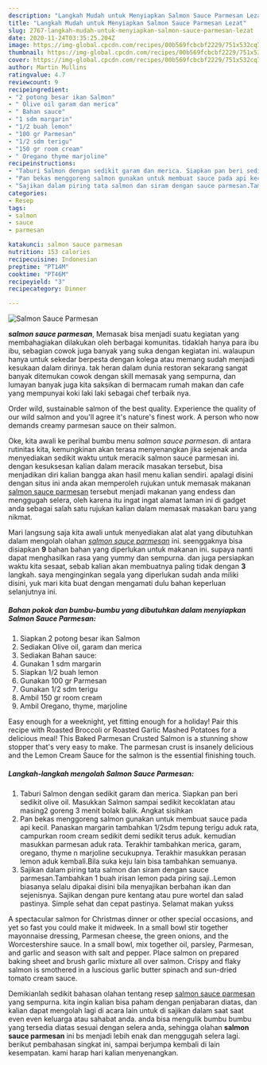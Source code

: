 ```yaml
---
description: "Langkah Mudah untuk Menyiapkan Salmon Sauce Parmesan Lezat"
title: "Langkah Mudah untuk Menyiapkan Salmon Sauce Parmesan Lezat"
slug: 2767-langkah-mudah-untuk-menyiapkan-salmon-sauce-parmesan-lezat
date: 2020-11-24T03:35:25.204Z
image: https://img-global.cpcdn.com/recipes/00b569fcbcbf2229/751x532cq70/salmon-sauce-parmesan-foto-resep-utama.jpg
thumbnail: https://img-global.cpcdn.com/recipes/00b569fcbcbf2229/751x532cq70/salmon-sauce-parmesan-foto-resep-utama.jpg
cover: https://img-global.cpcdn.com/recipes/00b569fcbcbf2229/751x532cq70/salmon-sauce-parmesan-foto-resep-utama.jpg
author: Martin Mullins
ratingvalue: 4.7
reviewcount: 9
recipeingredient:
- "2 potong besar ikan Salmon"
- " Olive oil garam dan merica"
- " Bahan sauce"
- "1 sdm margarin"
- "1/2 buah lemon"
- "100 gr Parmesan"
- "1/2 sdm terigu"
- "150 gr room cream"
- " Oregano thyme marjoline"
recipeinstructions:
- "Taburi Salmon dengan sedikit garam dan merica. Siapkan pan beri sedikit olive oil. Masukkan Salmon sampai sedikit kecoklatan atau masing2 goreng 3 menit bolak balik. Angkat sisihkan"
- "Pan bekas menggoreng salmon gunakan untuk membuat sauce pada api kecil. Panaskan margarin tambahkan 1/2sdm tepung terigu aduk rata, campurkan room cream sedikit demi sedikit terus aduk. kemudian masukkan parmesan aduk rata. Terakhir tambahkan merica, garam, oregano, thyme n marjoline secukupnya. Terakhir masukkan perasan lemon aduk kembali.Bila suka keju lain bisa tambahkan semuanya."
- "Sajikan dalam piring tata salmon dan siram dengan sauce parmesan.Tambahkan 1 buah irisan lemon pada piring saji..Lemon biasanya selalu dipakai disini bila menyajikan berbahan ikan dan sejenisnya. Sajikan dengan pure kentang atau pure wortel dan salad pastinya. Simple sehat dan cepat pastinya. Selamat makan yukss"
categories:
- Resep
tags:
- salmon
- sauce
- parmesan

katakunci: salmon sauce parmesan 
nutrition: 153 calories
recipecuisine: Indonesian
preptime: "PT14M"
cooktime: "PT46M"
recipeyield: "3"
recipecategory: Dinner

---
```



![Salmon Sauce Parmesan](https://img-global.cpcdn.com/recipes/00b569fcbcbf2229/751x532cq70/salmon-sauce-parmesan-foto-resep-utama.jpg)

<b><i>salmon sauce parmesan</i></b>, Memasak bisa menjadi suatu kegiatan yang membahagiakan dilakukan oleh berbagai komunitas. tidaklah hanya para ibu ibu, sebagian cowok juga banyak yang suka dengan kegiatan ini. walaupun hanya untuk sekedar berpesta dengan kolega atau memang sudah menjadi kesukaan dalam dirinya. tak heran dalam dunia restoran sekarang sangat banyak ditemukan cowok dengan skill memasak yang sempurna, dan lumayan banyak juga kita saksikan di bermacam rumah makan dan cafe yang mempunyai koki laki laki sebagai chef terbaik nya.

Order wild, sustainable salmon of the best quality. Experience the quality of our wild salmon and you&#39;ll agree it&#39;s nature&#39;s finest work. A person who now demands creamy parmesan sauce on their salmon.

Oke, kita awali ke perihal bumbu menu <i>salmon sauce parmesan</i>. di antara rutinitas kita, kemungkinan akan terasa menyenangkan jika sejenak anda menyediakan sedikit waktu untuk meracik salmon sauce parmesan ini. dengan kesuksesan kalian dalam meracik masakan tersebut, bisa menjadikan diri kalian bangga akan hasil menu kalian sendiri. apalagi disini dengan situs ini anda akan memperoleh rujukan untuk memasak makanan <u>salmon sauce parmesan</u> tersebut menjadi makanan yang endess dan menggugah selera, oleh karena itu ingat ingat alamat laman ini di gadget anda sebagai salah satu rujukan kalian dalam memasak masakan baru yang nikmat.


Mari langsung saja kita awali untuk menyediakan alat alat yang dibutuhkan dalam mengolah olahan <u><i>salmon sauce parmesan</i></u> ini. seenggaknya bisa disiapkan <b>9</b> bahan bahan yang diperlukan untuk makanan ini. supaya nanti dapat menghasilkan rasa yang yummy dan sempurna. dan juga persiapkan waktu kita sesaat, sebab kalian akan membuatnya paling tidak dengan <b>3</b> langkah. saya menginginkan segala yang diperlukan sudah anda miliki disini, yuk mari kita buat dengan mengamati dulu bahan keperluan selanjutnya ini.

<!--inarticleads1-->

##### Bahan pokok dan bumbu-bumbu yang dibutuhkan dalam menyiapkan Salmon Sauce Parmesan:

1. Siapkan 2 potong besar ikan Salmon
1. Sediakan  Olive oil, garam dan merica
1. Sediakan  Bahan sauce:
1. Gunakan 1 sdm margarin
1. Siapkan 1/2 buah lemon
1. Gunakan 100 gr Parmesan
1. Gunakan 1/2 sdm terigu
1. Ambil 150 gr room cream
1. Ambil  Oregano, thyme, marjoline


Easy enough for a weeknight, yet fitting enough for a holiday! Pair this recipe with Roasted Broccoli or Roasted Garlic Mashed Potatoes for a delicious meal! This Baked Parmesan Crusted Salmon is a stunning show stopper that&#39;s very easy to make. The parmesan crust is insanely delicious and the Lemon Cream Sauce for the salmon is the essential finishing touch. 

<!--inarticleads2-->

##### Langkah-langkah mengolah Salmon Sauce Parmesan:

1. Taburi Salmon dengan sedikit garam dan merica. Siapkan pan beri sedikit olive oil. Masukkan Salmon sampai sedikit kecoklatan atau masing2 goreng 3 menit bolak balik. Angkat sisihkan
1. Pan bekas menggoreng salmon gunakan untuk membuat sauce pada api kecil. Panaskan margarin tambahkan 1/2sdm tepung terigu aduk rata, campurkan room cream sedikit demi sedikit terus aduk. kemudian masukkan parmesan aduk rata. Terakhir tambahkan merica, garam, oregano, thyme n marjoline secukupnya. Terakhir masukkan perasan lemon aduk kembali.Bila suka keju lain bisa tambahkan semuanya.
1. Sajikan dalam piring tata salmon dan siram dengan sauce parmesan.Tambahkan 1 buah irisan lemon pada piring saji..Lemon biasanya selalu dipakai disini bila menyajikan berbahan ikan dan sejenisnya. Sajikan dengan pure kentang atau pure wortel dan salad pastinya. Simple sehat dan cepat pastinya. Selamat makan yukss


A spectacular salmon for Christmas dinner or other special occasions, and yet so fast you could make it midweek. In a small bowl stir together mayonnaise dressing, Parmesan cheese, the green onions, and the Worcestershire sauce. In a small bowl, mix together oil, parsley, Parmesan, and garlic and season with salt and pepper. Place salmon on prepared baking sheet and brush garlic mixture all over salmon. Crispy and flaky salmon is smothered in a luscious garlic butter spinach and sun-dried tomato cream sauce. 

Demikianlah sedikit bahasan olahan tentang resep <u>salmon sauce parmesan</u> yang sempurna. kita ingin kalian bisa paham dengan penjabaran diatas, dan kalian dapat mengolah lagi di acara lain untuk di sajikan dalam saat saat even even keluarga atau sahabat anda. anda bisa mengulik bumbu bumbu yang tersedia diatas sesuai dengan selera anda, sehingga olahan <b>salmon sauce parmesan</b> ini bs menjadi lebih enak dan menggugah selera lagi. berikut pembahasan singkat ini, sampai berjumpa kembali di lain kesempatan. kami harap hari kalian menyenangkan.
